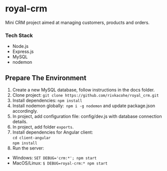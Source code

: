 # royal-crm

Mini CRM project aimed at managing customers, products and orders.

### Tech Stack
* Node.js
* Express.js
* MySQL
* nodemon

## Prepare The Environment
1. Create a new MySQL database, follow instructions in the docs folder.
2. Clone project: `git clone https://github.com/rivkacohe/royal_crm.git`
3. Install dependencies: `npm install`
4. Install nodemon globally:` npm i -g nodemon` and update package.json accordingly.
5. In project, add configuration file: config/dev.js with database connection details.
6. In project, add folder `exports`.
7. Install dependencies for Angular client:   
`cd client-angular`  
`npm install`
8. Run the server:
 * Windows: `SET DEBUG='crm:*'; npm start`
 * MacOS/Linux: `$ DEBUG=royal-crm:* npm start`